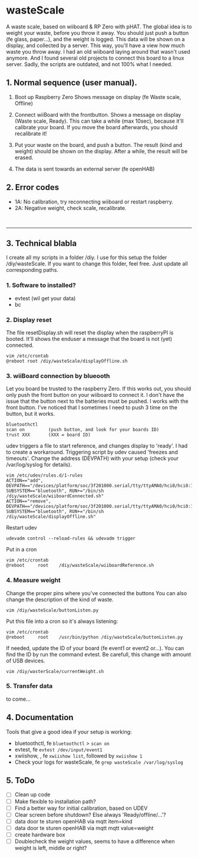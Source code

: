 # wasteScale
A waste scale, based on wiiboard &amp; RP Zero with pHAT. The global idea is to weight your waste, before you throw it away. You should just push a button (fe glass, paper...), and the weight is logged. This data will be shown on a display, and collected by a server. This way, you'll have a view how much waste you throw away.
I had an old wiiboard laying around that wasn't used anymore. And I found several old projects to connect this board to a linux server. Sadly, the scripts are outdated, and not 100% what I needed.


## 1. Normal sequence (user manual).

1. Boot up Raspberry Zero
   Shows message on display (fe Waste scale, Offline)

2. Connect wiiBoard with the frontbutton. 
   Shows a message on display (Waste scale, Ready). This can take a while (max 10sec), because it'll calibrate your board.
   If you move the board afterwards, you should recalibrate it! 

3. Put your waste on the board, and push a button.
   The result (kind and weight) should be shown on the display.
   After a while, the result will be erased.

4. The data is sent towards an external server (fe openHAB)


## 2. Error codes
- 1A:	No calibration, try reconnecting wiiboard or restart raspberry.
- 2A: Negative weight, check scale, recalibrate.

<br>

---

## 3. Technical blabla
I create all my scripts in a folder /diy. I use for this setup the folder /diy/wasteScale. 
If you want to change this folder, feel free. Just update all corresponding paths.

### 1. Software to installed?
   - evtest (wil get your data)
   - bc 

### 2. Display reset
The file resetDisplay.sh will reset the display when the raspberryPI is booted. It'll shows the enduser a message that the board is not (yet) connected.

```
vim /etc/crontab
@reboot root /diy/wasteScale/displayOffline.sh 
```

### 3. wiiBoard connection by blueooth
Let you board be trusted to the raspberry Zero. If this works out, you should only push the front button on your wiiboard to connect it. I don't have the issue that the button next to the batteries must be pushed. I works with the front button.
I've noticed that I sometimes I need to push 3 time on the button, but it works.

```
bluetoothctl
scan on   		(push button, and look for your boards ID)
trust XXX 		(XXX = board ID)
```

udev triggers a file to start reference, and changes display to 'ready'.
I had to create a workaround. Triggering script by udev caused 'freezes and timeouts'.
Change the address (DEVPATH) with your setup (check your /var/log/syslog for details).

```
vim /etc/udev/rules.d/1-rules
ACTION=="add", DEVPATH=="/devices/platform/soc/3f201000.serial/tty/ttyAMA0/hci0/hci0:11", SUBSYSTEM=="bluetooth", RUN+="/bin/sh /diy/wasteScale/wiiboardConnected.sh"
ACTION=="remove", DEVPATH=="/devices/platform/soc/3f201000.serial/tty/ttyAMA0/hci0/hci0:11", SUBSYSTEM=="bluetooth", RUN+="/bin/sh /diy/wasteScale/displayOffline.sh"
```

Restart udev

```
udevadm control --reload-rules && udevadm trigger
```

Put in a cron 

```
vim /etc/crontab
@reboot		root	/diy/wasteScale/wiiboardReference.sh 
```

### 4. Measure weight
Change the proper pins where you've connected the buttons
You can also change the description of the kind of waste.

```
vim /diy/wasteScale/buttonListen.py
```

Put this file into a cron so it's always listening:

```
vim /etc/crontab
@reboot		root	/usr/bin/python /diy/wasteScale/buttonListen.py
```

If needed, update the ID of your board (fe event1 or event2 or...).
You can find the ID by run the command evtest. Be carefull, this change with amount of USB devices.

```
vim /diy/wasterScale/currentWeight.sh
```
  


### 5. Transfer data

to come...


## 4. Documentation

Tools that give a good idea if your setup is working:
- bluetoothctl, fe ```bluetoothctl``` > ```scan on```
- evtest, fe ```evtest /dev/input/event1```
- xwiishow, , fe ```xwiishow list```, followed by ```xwiishow 1```
- Check your logs for wasteScale, fe ```grep wasteScale /var/log/syslog```

  


## 5. ToDo
- [ ] Clean up code
- [ ] Make flexible to installation path?
- [ ] Find a better way for initial calibration, based on UDEV
- [ ] Clear screen before shutdown? Else always 'Ready/offline/...'?
- [ ] data door te sturen openHAB via mqtt 			item=kind
- [ ] data door te sturen openHAB via mqtt			mqtt value=weight
- [ ] create hardware box
- [ ] Doublecheck the weight values, seems to have a difference when weight is left, middle or right?
